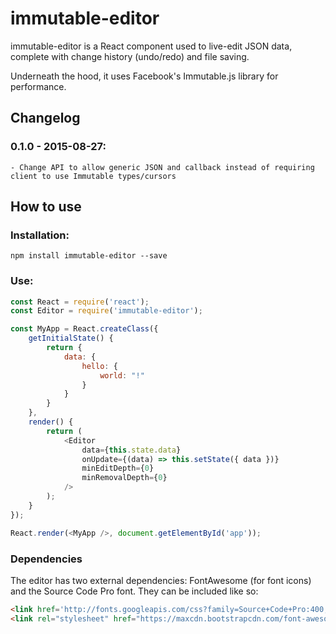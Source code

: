 # immutable-editor

immutable-editor is a React component used to live-edit JSON data, complete with change history (undo/redo) and file saving.

Underneath the hood, it uses Facebook's Immutable.js library for performance.

## Changelog

### 0.1.0 - 2015-08-27:
	- Change API to allow generic JSON and callback instead of requiring client to use Immutable types/cursors


## How to use

### Installation:
```
npm install immutable-editor --save
```

### Use:
```javascript
const React = require('react');
const Editor = require('immutable-editor');

const MyApp = React.createClass({
	getInitialState() {
		return {
			data: {
				hello: {
					world: "!"
				}
			}
		}
	},
	render() {
		return (
			<Editor
				data={this.state.data}
				onUpdate={(data) => this.setState({ data })}
				minEditDepth={0}
				minRemovalDepth={0}
			/>
		);
	}
});

React.render(<MyApp />, document.getElementById('app'));
```

### Dependencies

The editor has two external dependencies: FontAwesome (for font icons) and the Source Code Pro font. They can be included like so:
```html
<link href='http://fonts.googleapis.com/css?family=Source+Code+Pro:400,700' rel='stylesheet' type='text/css'>
<link rel="stylesheet" href="https://maxcdn.bootstrapcdn.com/font-awesome/4.4.0/css/font-awesome.min.css">
```
